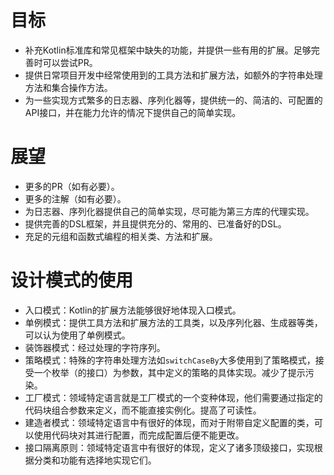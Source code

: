 # 目标

* 补充Kotlin标准库和常见框架中缺失的功能，并提供一些有用的扩展。足够完善时可以尝试PR。
* 提供日常项目开发中经常使用到的工具方法和扩展方法，如额外的字符串处理方法和集合操作方法。
* 为一些实现方式繁多的日志器、序列化器等，提供统一的、简洁的、可配置的API接口，并在能力允许的情况下提供自己的简单实现。

# 展望

* 更多的PR（如有必要）。
* 更多的注解（如有必要）。
* 为日志器、序列化器提供自己的简单实现，尽可能为第三方库的代理实现。
* 提供完善的DSL框架，并且提供充分的、常用的、已准备好的DSL。
* 充足的元组和函数式编程的相关类、方法和扩展。

# 设计模式的使用

* 入口模式：Kotlin的扩展方法能够很好地体现入口模式。
* 单例模式：提供工具方法和扩展方法的工具类，以及序列化器、生成器等类，可以认为使用了单例模式。
* 装饰器模式：经过处理的字符序列。
* 策略模式：特殊的字符串处理方法如`switchCaseBy`大多使用到了策略模式，接受一个枚举（的接口）为参数，其中定义的策略的具体实现。减少了提示污染。
* 工厂模式：领域特定语言就是工厂模式的一个变种体现，他们需要通过指定的代码块组合参数来定义，而不能直接实例化。提高了可读性。
* 建造者模式：领域特定语言中有很好的体现，而对于附带自定义配置的类，可以使用代码块对其进行配置，而完成配置后便不能更改。
* 接口隔离原则：领域特定语言中有很好的体现，定义了诸多顶级接口，实现根据分类和功能有选择地实现它们。